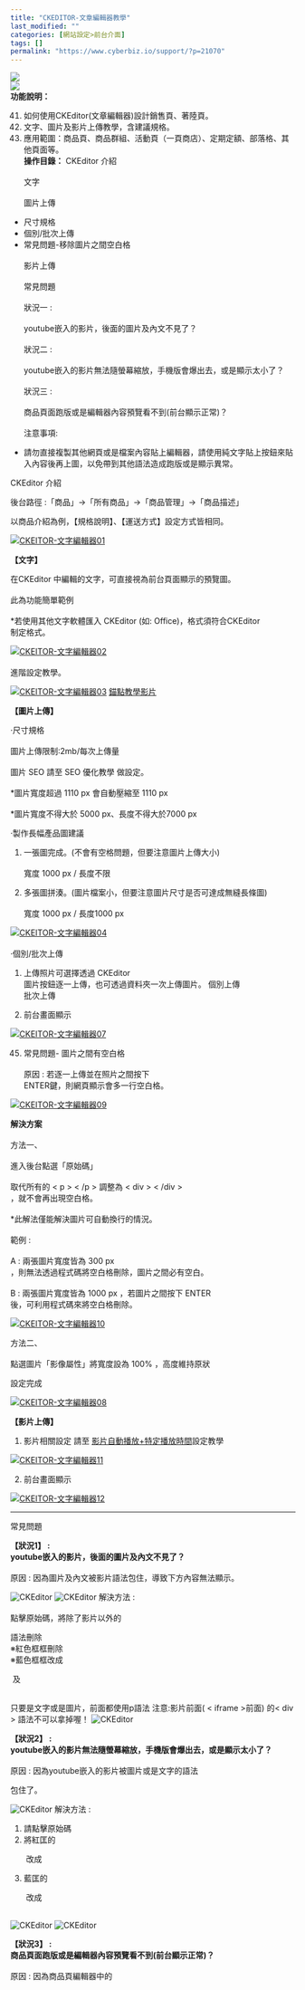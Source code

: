```yaml
---
title: "CKEDITOR-文章編輯器教學"
last_modified: ""
categories: [網站設定>前台介面]
tags: []
permalink: "https://www.cyberbiz.io/support/?p=21070"
---
```


![](https://www.cyberbiz.io/support/wp-content/uploads/2021/09/wp-主視覺bar-1024x321.png) ![](https://www.cyberbiz.io/support/wp-content/uploads/2021/08/全版本.png) **功能說明：**  

41. 如何使用CKEditor(文章編輯器)設計銷售頁、著陸頁。 
42. 文字、圖片及影片上傳教學，含建議規格。 
43. 應用範圍：商品頁、商品群組、活動頁（一頁商店）、定期定額、部落格、其他頁面等。 
**操作目錄：** CKEditor 介紹  
文字  
圖片上傳  
- 尺寸規格   
- 個別/批次上傳   
- 常見問題-移除圖片之間空白格   
影片上傳  
常見問題  
狀況一 :  
youtube嵌入的影片，後面的圖片及內文不見了？  
狀況二 :  
youtube嵌入的影片無法隨螢幕縮放，手機版會爆出去，或是顯示太小了？  
狀況三 :  
商品頁面跑版或是編輯器內容預覽看不到(前台顯示正常)？  
注意事項:  

* 請勿直接複製其他網頁或是檔案內容貼上編輯器，請使用純文字貼上按鈕來貼入內容後再上圖，以免帶到其他語法造成跑版或是顯示異常。 


CKEditor 介紹  

後台路徑 :「商品」→「所有商品」→「商品管理」→「商品描述」  

以商品介紹為例，【規格說明】、【運送方式】設定方式皆相同。  

[![CKEITOR-文字編輯器01](https://www.cyberbiz.io/support/wp-content/uploads/2022/01/CKEITOR-文字編輯器01-1.png)](https://www.cyberbiz.io/support/wp-content/uploads/2022/01/CKEITOR-文字編輯器01-1.png)  

**【文字】**  

在CKEditor 中編輯的文字，可直接視為前台頁面顯示的預覽圖。  
此為功能簡單範例  
*若使用其他文字軟體匯入 CKEditor (如: Office)，格式須符合CKEditor 制定格式。  

[![CKEITOR-文字編輯器02](https://www.cyberbiz.io/support/wp-content/uploads/2021/09/CKEITOR-文字編輯器02.png)](https://www.cyberbiz.io/support/wp-content/uploads/2021/09/CKEITOR-文字編輯器02.png)  
進階設定教學。  

[![CKEITOR-文字編輯器03](https://www.cyberbiz.io/support/wp-content/uploads/2021/09/CKEITOR-文字編輯器03.png)](https://www.cyberbiz.io/support/wp-content/uploads/2021/09/CKEITOR-文字編輯器03.png)
[錨點教學影片](https://www.cyberbiz.io/support/wp-content/uploads/2021/09/錨點設定.mp4)  


**【圖片上傳】**  

·尺寸規格  
圖片上傳限制:2mb/每次上傳量  
圖片 SEO 請至 SEO 優化教學 做設定。  
*圖片寬度超過 1110 px 會自動壓縮至 1110 px  
*圖片寬度不得大於 5000 px、長度不得大於7000 px   

·製作長幅產品圖建議  

1. 一張圖完成。(不會有空格問題，但要注意圖片上傳大小)  
寬度 1000 px / 長度不限  

2. 多張圖拼湊。(圖片檔案小，但要注意圖片尺寸是否可達成無縫長條圖)  
寬度 1000 px / 長度1000 px

[![CKEITOR-文字編輯器04](https://www.cyberbiz.io/support/wp-content/uploads/2021/09/CKEITOR-文字編輯器04.png)](https://www.cyberbiz.io/support/wp-content/uploads/2021/09/CKEITOR-文字編輯器04.png)  
·個別/批次上傳  


1. 上傳照片可選擇透過 CKEditor 圖片按鈕逐一上傳，也可透過資料夾一次上傳圖片。
個別上傳 批次上傳

44. 前台畫面顯示  

[![CKEITOR-文字編輯器07](https://www.cyberbiz.io/support/wp-content/uploads/2021/09/CKEITOR-文字編輯器07.png)](https://www.cyberbiz.io/support/wp-content/uploads/2021/09/CKEITOR-文字編輯器07.png)



45. 常見問題- 圖片之間有空白格  
原因 : 若逐一上傳並在照片之間按下 ENTER鍵，則網頁顯示會多一行空白格。  

[![CKEITOR-文字編輯器09](https://www.cyberbiz.io/support/wp-content/uploads/2021/09/CKEITOR-文字編輯器09.png)](https://www.cyberbiz.io/support/wp-content/uploads/2021/09/CKEITOR-文字編輯器09.png)

**解決方案**  
方法一、  
進入後台點選「原始碼」  
取代所有的 < p > < /p > 調整為 < div > < /div > ，就不會再出現空白格。  
*此解法僅能解決圖片可自動換行的情況。  
範例 :  
A : 兩張圖片寬度皆為 300 px ，則無法透過程式碼將空白格刪除，圖片之間必有空白。  
B : 兩張圖片寬度皆為 1000 px ，若圖片之間按下 ENTER 後，可利用程式碼來將空白格刪除。  

[![CKEITOR-文字編輯器10](https://www.cyberbiz.io/support/wp-content/uploads/2022/01/CKEITOR-文字編輯器10.png)](https://www.cyberbiz.io/support/wp-content/uploads/2022/01/CKEITOR-文字編輯器10.png)  

方法二、  
點選圖片「影像屬性」將寬度設為 100% ，高度維持原狀  

設定完成  

[![CKEITOR-文字編輯器08](https://www.cyberbiz.io/support/wp-content/uploads/2021/09/CKEITOR-文字編輯器08.png)](https://www.cyberbiz.io/support/wp-content/uploads/2021/09/CKEITOR-文字編輯器08.png)  

**【影片上傳】**  


1. 影片相關設定 請至 [影片自動播放+特定播放時間](https://www.cyberbiz.io/support/?p=19650)設定教學   

[![CKEITOR-文字編輯器11](https://www.cyberbiz.io/support/wp-content/uploads/2022/01/CKEITOR-文字編輯器11.png)](https://www.cyberbiz.io/support/wp-content/uploads/2022/01/CKEITOR-文字編輯器11.png)



2. 前台畫面顯示  

[![CKEITOR-文字編輯器12](https://www.cyberbiz.io/support/wp-content/uploads/2021/09/CKEITOR-文字編輯器12.png)](https://www.cyberbiz.io/support/wp-content/uploads/2021/09/CKEITOR-文字編輯器12.png)

* * *

常見問題  

**【狀況1】 : youtube嵌入的影片，後面的圖片及內文不見了？**  
原因 : 因為圖片及內文被影片語法包住，導致下方內容無法顯示。  

![CKEditor](https://www.cyberbiz.co/support/wp-content/uploads/2020/04/CKEditor13.png)
![CKEditor](https://www.cyberbiz.co/support/wp-content/uploads/2020/04/CKEditor14.png) 解決方法 :  
點擊原始碼，將除了影片以外的<div>語法刪除  
※紅色框框刪除  
※藍色框框改成<p> 及 </p>  
只要是文字或是圖片，前面都使用p語法 注意:影片前面( < iframe >前面) 的< div > 語法不可以拿掉喔！
![CKEditor](https://www.cyberbiz.co/support/wp-content/uploads/2020/04/CKEditor15.png)  

**【狀況2】 : youtube嵌入的影片無法隨螢幕縮放，手機版會爆出去，或是顯示太小了？**  
原因 : 因為youtube嵌入的影片被圖片或是文字的語法 <p>包住了。  

![CKEditor](https://www.cyberbiz.co/support/wp-content/uploads/2020/04/CKEditor16.png) 解決方法 :  
1. 請點擊原始碼  
2. 將紅匡的 <p> 改成 <div class="embed-responsive embed-responsive-16by9">  
3. 藍匡的 </p> 改成 </div>  
![CKEditor](https://www.cyberbiz.co/support/wp-content/uploads/2020/04/CKEditor17.png)
![CKEditor](https://www.cyberbiz.co/support/wp-content/uploads/2020/04/CKEditor18.png)  

**【狀況3】 : 商品頁面跑版或是編輯器內容預覽看不到(前台顯示正常)？**  
原因 : 因為商品頁編輯器中的 <style type="text/css">p, li { white-space: pre-wrap; } <
/style> 語法導致跑版。  
● 通常比較常發生在，從其他網站複製內容貼到編輯器時發生，因為會帶到其他網站的語法。  
![CKEditor](https://www.cyberbiz.co/support/wp-content/uploads/2020/04/CKEditor19.png)  
![CKEditor](https://www.cyberbiz.co/support/wp-content/uploads/2020/04/CKEditor22.png)  
解決方法 :  
1. 請點擊原始碼  
2. 找到 <style type="text/css">p, li { white-space: pre-wrap; } < /style > 的語法，刪掉這段即可  
![CKEditor](https://www.cyberbiz.co/support/wp-content/uploads/2020/04/CKEditor20.png)
![CKEditor](https://www.cyberbiz.co/support/wp-content/uploads/2020/04/CKEditor21.png)

